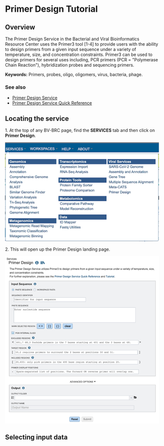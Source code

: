 # Primer Design Tutorial

## Overview

The Primer Design Service in the Bacterial and Viral Bioinformatics Resource Center uses the Primer3 tool [1-4] to provide users with the ability to design primers from a given input sequence under a variety of temperature, size, and concentration constraints. Primer3 can be used to design primers for several uses including, PCR primers (PCR = "Polymerase Chain Reaction"), hybridization probes and sequencing primers. 

**Keywords:** Primers, probes, oligo, oligomers, virus, bacteria, phage.
 
### See also
* [Primer Design Service](https://beta.bv-brc.org/app/PrimerDesign)
* [Primer Design Service Quick Reference](../../quick_references/services/primer_design.html)

## Locating the service

1\. At the top of any BV-BRC page, find the **SERVICES** tab and then click on **Primer Design**. 
 
![Services menu](../../quick_references/images/bv_services_menu.png)

2\. This will open up the Primer Design landing page. 

![Figure 1](./images/Picture1.png "Figure 1")

## Selecting input data
